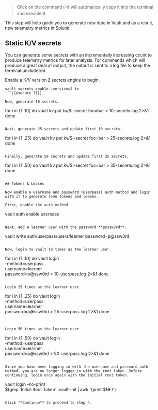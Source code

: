 > Click on the command (`⮐`) will automatically copy it into the terminal and execute it.

This step will help guide you to generate new data in Vault and as a result, new telemetry metrics in Splunk.

## Static K/V secrets

You can generate some secrets with an incrementally increasing count to produce telemetry metrics for later analysis. For commands which will produce a great deal of output, the output is sent to a log file to keep the terminal uncluttered.

Enable a K/V version 2 secrets engine to begin.

```
vault secrets enable -version=2 kv
```{{execute T1}}

Now, generate 10 secrets.

```
for i in {1..10}
  do
    vault kv put kv/$i-secret foo=bar > 10-secrets.log 2>&1
done
```{{execute T1}}

Next, generate 25 secrets and update first 10 secrets.

```
for i in {1..25}
  do
    vault kv put kv/$i-secret foo=bar > 25-secrets.log 2>&1
done
```{{execute T1}}

Finally, generate 50 secrets and update first 35 secrets.

```
for i in {1..50}
  do
    vault kv put kv/$i-secret foo=bar > 35-secrets.log 2>&1
done
```{{execute T1}}

## Tokens & Leases

Now enable a username and password (userpass) auth method and login with it to generate some tokens and leases.

First, enable the auth method.

```
vault auth enable userpass
```{{execute T1}}

Next, add a learner user with the password **p@ssw0rd**.

```
vault write auth/userpass/users/learner password=p@ssw0rd
```{{execute T1}}

Now, login to Vault 10 times as the learner user.

```
for i in {1..10}
  do
    vault login \
      -method=userpass \
      username=learner \
      password=p@ssw0rd > 10-userpass.log 2>&1
done
```{{execute T1}}

Login 25 times as the learner user.

```
for i in {1..25}
  do
    vault login \
      -method=userpass \
      username=learner \
      password=p@ssw0rd > 25-userpass.log 2>&1
done
```{{execute T1}}


Login 50 times as the learner user.

```
for i in {1..50}
  do
    vault login \
      -method=userpass \
      username=learner \
      password=p@ssw0rd > 50-userpass.log 2>&1
done
```{{execute T1}}

Since you have been logging in with the username and password auth method, you are no longer logged in with the root token. Before continuing, login once again with the initial root token.

```
vault login -no-print \
$(grep 'Initial Root Token' .vault-init | awk '{print $NF}')
```{{execute T1}}

Click **Continue** to proceed to step 4.
